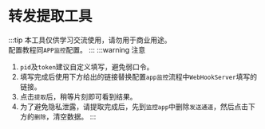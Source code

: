 # 转发提取工具
:::tip
本工具仅供学习交流使用，请勿用于商业用途。   
配置教程同`APP监控`配置。
:::
:::warning 注意
1. `pid`及`token`建议自定义填写，避免弱口令。   
2. 填写完成后使用下方给出的链接替换配置`app监控`流程中`WebHookServer`填写的链接。   
3. 点击`提取`后，稍等片刻即可看到结果。
4. 为了避免隐私泄露，请提取完成后，先到`监控app`中删除`发送通道`，然后点击下方的`删除`，清空数据。
:::
<script setup>
import LakalaTransform from '@source/tools/vue/ParseNotice.vue'
</script>
<!-- <iframe src="\常用工具\拉卡拉转换工具.html" height="480" width="100%"  scrolling="yes"></iframe> -->
<LakalaTransform />